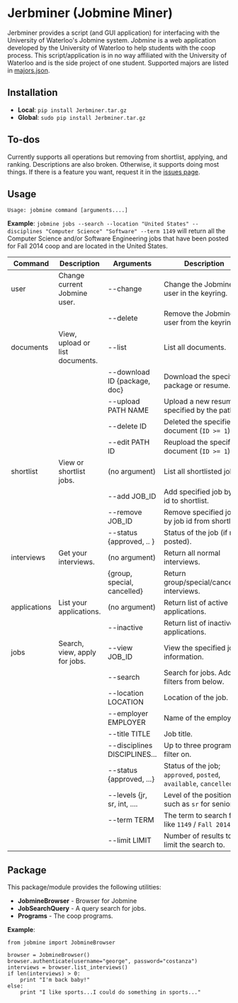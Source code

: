Jerbminer (Jobmine Miner)
=========================
Jerbminer provides a script (and GUI application) for interfacing with the University of Waterloo's Jobmine system.  *Jobmine* is a web application developed by the University of Waterloo to help students with the coop process.  This script/application is in no way affiliated with the University of Waterloo and is the side project of one student.  Supported majors are listed in [majors.json](https://github.com/hkpeprah/jerbminer/blob/master/jobmine/resources/majors.json).

## Installation
* **Local**: `pip install Jerbminer.tar.gz`
* **Global**: `sudo pip install Jerbminer.tar.gz`

## To-dos
Currently supports all operations but removing from shortlist, applying, and ranking.  Descriptions are also broken.  Otherwise, it supports doing most things.  If there is a feature you want, request it in the [issues page](https://github.com/hkpeprah/jerbminer/issues).

## Usage
`Usage: jobmine command [arguments....]`

**Example**: `jobmine jobs --search --location "United States" --disciplines "Computer Science" "Software" --term 1149` will return all the Computer Science and/or Software Engineering jobs that have been posted for Fall 2014 coop and are located in the United States.

| Command         | Description                        | Arguments                    | Description                                   |
| --------------- | ---------------------------------- | ---------------------------- | --------------------------------------------- |
| user            | Change current Jobmine user.       | --change                     | Change the Jobmine user in the keyring.       |
|                 |                                    | --delete                     | Remove the Jobmine user from the keyring.     |
| documents       | View, upload or list documents.    | --list                       | List all documents.                           |
|                 |                                    | --download ID {package, doc} | Download the specified package or resume.     |
|                 |                                    | --upload PATH NAME           | Upload a new resume specified by the path.    |
|                 |                                    | --delete ID                  | Deleted the specified document (`ID >= 1`)    |
|                 |                                    | --edit PATH ID               | Reupload the specified document (`ID >= 1`)   |
| shortlist       | View or shortlist jobs.            | (no argument)                | List all shortlisted jobs.                    |
|                 |                                    | --add JOB_ID                 | Add specified job by job id to shortlist.     |
|                 |                                    | --remove JOB_ID              | Remove specified job by job id from shortlist.|
|                 |                                    | --status {approved, .. }     | Status of the job (if not posted).            |
| interviews      | Get your interviews.               | (no argument)                | Return all normal interviews.                 |
|                 |                                    | {group, special, cancelled}  | Return group/special/cancelled interviews.    |
| applications    | List your applications.            | (no argument)                | Return list of active applications.           |
|                 |                                    | --inactive                   | Return list of inactive applications.         |
| jobs            | Search, view, apply for jobs.      | --view JOB_ID                | View the specified job information.           |
|                 |                                    | --search                     | Search for jobs.  Add filters from below.     |
|                 |                                    | --location LOCATION          | Location of the job.                          |
|                 |                                    | --employer EMPLOYER          | Name of the employer.                         |
|                 |                                    | --title TITLE                | Job title.                                    |
|                 |                                    | --disciplines DISCIPLINES... | Up to three programs to filter on.            |
|                 |                                    | --status {approved, ...}     | Status of the job; `approved`, `posted`, `available`, `cancelled`. |
|                 |                                    | --levels {jr, sr, int, ....  | Level of the position, such as `sr` for senior. |
|                 |                                    | --term TERM                  | The term to search for, like `1149` / `Fall 2014` |
|                 |                                    | --limit LIMIT                | Number of results to limit the search to.     |

## Package
This package/module provides the following utilities:

* **JobmineBrowser** - Browser for Jobmine
* **JobSearchQuery** - A query search for jobs.
* **Programs** - The coop programs.

**Example**:

```
from jobmine import JobmineBrowser

browser = JobmineBrowser()
browser.authenticate(username="george", password="costanza")
interviews = browser.list_interviews()
if len(interviews) > 0:
    print "I'm back baby!"
else:
    print "I like sports...I could do something in sports..."
```
